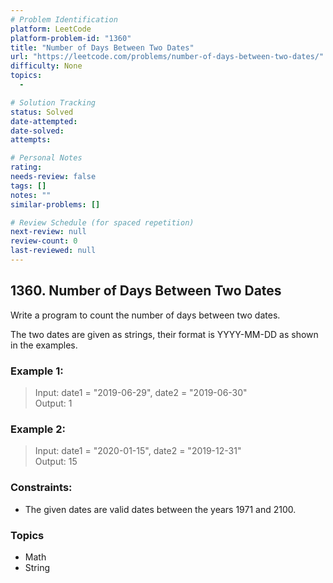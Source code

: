 ```yaml
---
# Problem Identification
platform: LeetCode
platform-problem-id: "1360"
title: "Number of Days Between Two Dates"
url: "https://leetcode.com/problems/number-of-days-between-two-dates/"
difficulty: None
topics:
  -

# Solution Tracking
status: Solved
date-attempted:
date-solved:
attempts:

# Personal Notes
rating:
needs-review: false
tags: []
notes: ""
similar-problems: []

# Review Schedule (for spaced repetition)
next-review: null
review-count: 0
last-reviewed: null
---
```


## 1360. Number of Days Between Two Dates
Write a program to count the number of days between two dates.

The two dates are given as strings, their format is YYYY-MM-DD as shown in the examples.

### Example 1:

> Input: date1 = "2019-06-29", date2 = "2019-06-30"<br/>
> Output: 1

### Example 2:

> Input: date1 = "2020-01-15", date2 = "2019-12-31"<br/>
> Output: 15
 
### Constraints:

- The given dates are valid dates between the years 1971 and 2100.

### Topics

- Math
- String 